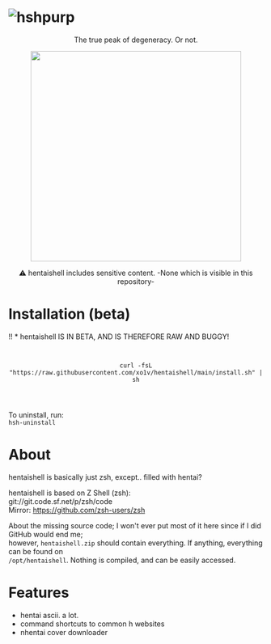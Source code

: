 # ![hshpurp](https://github.com/user-attachments/assets/7bf4b786-039a-4e35-a2f1-860f14d9932f)
<p align="center">The true peak of degeneracy. Or not.</p>
<p align="center">
<img src="https://github.com/user-attachments/assets/e7bdd9eb-9980-4a35-afe0-14cc951347db" width="416">
</p>
<p align="center">⚠️ hentaishell includes sensitive content. -None which is visible in this repository-</p>

# Installation (beta)
!! * hentaishell IS IN BETA, AND IS THEREFORE RAW AND BUGGY!
<pre>
  <code>
<p align="center">curl -fsL "https://raw.githubusercontent.com/xo1v/hentaishell/main/install.sh" | sh</p>
      </code>
</pre>
To uninstall, run: \
```hsh-uninstall```

# About
hentaishell is basically just zsh, except.. filled with hentai?

hentaishell is based on Z Shell (zsh): \
git://git.code.sf.net/p/zsh/code \
Mirror: https://github.com/zsh-users/zsh

About the missing source code; I won't ever put most of it here since if I did GitHub would end me; \
however, ```hentaishell.zip``` should contain everything. If anything, everything can be found on \
```/opt/hentaishell```. Nothing is compiled, and can be easily accessed.

# Features
- hentai ascii. a lot.
- command shortcuts to common h websites
- nhentai cover downloader
